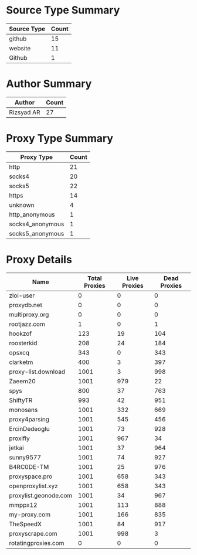 # Source Type Summary

| Source Type | Count |
|-------------|-------|
| github | 15 |
| website | 11 |
| Github | 1 |


# Author Summary

| Author | Count |
|--------|-------|
| Rizsyad AR | 27 |


# Proxy Type Summary

| Proxy Type | Count |
|------------|-------|
| http | 21 |
| socks4 | 20 |
| socks5 | 22 |
| https | 14 |
| unknown | 4 |
| http_anonymous | 1 |
| socks4_anonymous | 1 |
| socks5_anonymous | 1 |


# Proxy Details

| Name | Total Proxies | Live Proxies | Dead Proxies |
|------|---------------|--------------|---------------|
| zloi-user | 0 | 0 | 0 |
| proxydb.net | 0 | 0 | 0 |
| multiproxy.org | 0 | 0 | 0 |
| rootjazz.com | 1 | 0 | 1 |
| hookzof | 123 | 19 | 104 |
| roosterkid | 208 | 24 | 184 |
| opsxcq | 343 | 0 | 343 |
| clarketm | 400 | 3 | 397 |
| proxy-list.download | 1001 | 3 | 998 |
| Zaeem20 | 1001 | 979 | 22 |
| spys | 800 | 37 | 763 |
| ShiftyTR | 993 | 42 | 951 |
| monosans | 1001 | 332 | 669 |
| proxy4parsing | 1001 | 545 | 456 |
| ErcinDedeoglu | 1001 | 73 | 928 |
| proxifly | 1001 | 967 | 34 |
| jetkai | 1001 | 37 | 964 |
| sunny9577 | 1001 | 74 | 927 |
| B4RC0DE-TM | 1001 | 25 | 976 |
| proxyspace.pro | 1001 | 658 | 343 |
| openproxylist.xyz | 1001 | 658 | 343 |
| proxylist.geonode.com | 1001 | 34 | 967 |
| mmppx12 | 1001 | 113 | 888 |
| my-proxy.com | 1001 | 166 | 835 |
| TheSpeedX | 1001 | 84 | 917 |
| proxyscrape.com | 1001 | 998 | 3 |
| rotatingproxies.com | 0 | 0 | 0 |
